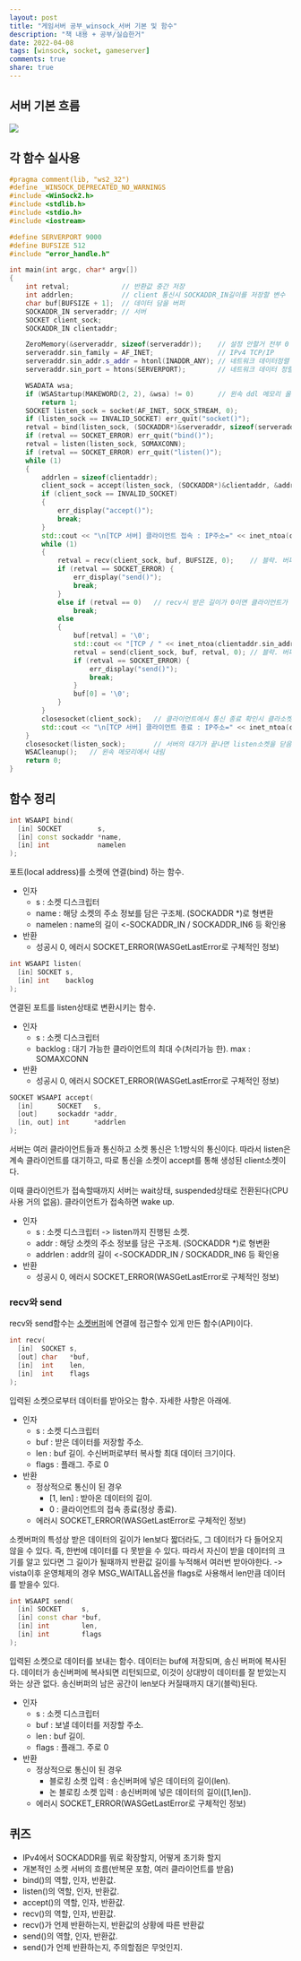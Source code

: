 ```yaml
---
layout: post
title: "게임서버 공부_winsock_서버 기본 및 함수"
description: "책 내용 + 공부/실습한거"
date: 2022-04-08
tags: [winsock, socket, gameserver]
comments: true
share: true
---
```

## 서버 기본 흐름
![](/images\network\socket_server.jpg)


## 각 함수 실사용
```cpp
#pragma comment(lib, "ws2_32")
#define _WINSOCK_DEPRECATED_NO_WARNINGS
#include <WinSock2.h>
#include <stdlib.h>
#include <stdio.h>
#include <iostream>

#define SERVERPORT 9000
#define BUFSIZE 512
#include "error_handle.h"

int main(int argc, char* argv[])
{
	int retval;             // 반환값 중간 저장
    int addrlen;            // client 통신시 SOCKADDR_IN길이를 저장할 변수
	char buf[BUFSIZE + 1];  // 데이터 담을 버퍼
	SOCKADDR_IN serveraddr; // 서버
    SOCKET client_sock;
	SOCKADDR_IN clientaddr;

	ZeroMemory(&serveraddr, sizeof(serveraddr));    // 설정 안할거 전부 0
	serveraddr.sin_family = AF_INET;                // IPv4 TCP/IP
	serveraddr.sin_addr.s_addr = htonl(INADDR_ANY); // 네트워크 데이터정렬 long
	serveraddr.sin_port = htons(SERVERPORT);        // 네트워크 데이터 정렬 short

	WSADATA wsa;
	if (WSAStartup(MAKEWORD(2, 2), &wsa) != 0)      // 윈속 ddl 메모리 올림
		return 1;
	SOCKET listen_sock = socket(AF_INET, SOCK_STREAM, 0);                   // listen소켓 생성
	if (listen_sock == INVALID_SOCKET) err_quit("socket()");    
	retval = bind(listen_sock, (SOCKADDR*)&serveraddr, sizeof(serveraddr)); // listen소켓 port에 바인딩
	if (retval == SOCKET_ERROR) err_quit("bind()");
	retval = listen(listen_sock, SOMAXCONN);                                // listen소켓의 port listen형태로 변환
	if (retval == SOCKET_ERROR) err_quit("listen()");
	while (1)
	{
		addrlen = sizeof(clientaddr);                                           // 이거 왜 여기다가?
		client_sock = accept(listen_sock, (SOCKADDR*)&clientaddr, &addrlen);    // 블락. 클라이언트와 통신 수락 후 기술자 반환
		if (client_sock == INVALID_SOCKET)
		{
			err_display("accept()");
			break;
		}
		std::cout << "\n[TCP 서버] 클라이언트 접속 : IP주소=" << inet_ntoa(clientaddr.sin_addr) << "포트번호=" << ntohs(clientaddr.sin_port) << std::endl;
		while (1)
		{
			retval = recv(client_sock, buf, BUFSIZE, 0);    // 블락. 버퍼에 길이 만큼 데이터 받음
			if (retval == SOCKET_ERROR) {
				err_display("send()");
				break;
			}
			else if (retval == 0)   // recv시 받은 길이가 0이면 클라이언트가 통신 끊은거임 -> 반복문 탈출
				break;
			else
			{
				buf[retval] = '\0';
				std::cout << "[TCP / " << inet_ntoa(clientaddr.sin_addr) << ":" << ntohs(clientaddr.sin_port) << "] " << buf << std::endl;
				retval = send(client_sock, buf, retval, 0); // 블락. 버퍼에 길이만큼의 데이터 보냄
				if (retval == SOCKET_ERROR) {
					err_display("send()");
					break;
				}
				buf[0] = '\0';
			}
		}
		closesocket(client_sock);   // 클라이언트에서 통신 종료 확인시 클라소켓 닫음
		std::cout << "\n[TCP 서버] 클라이언트 종료 : IP주소=" << inet_ntoa(clientaddr.sin_addr) << "포트번호=" << ntohs(clientaddr.sin_port) << std::endl;
	}
	closesocket(listen_sock);       // 서버의 대기가 끝나면 listen소켓을 닫음 
	WSACleanup();   // 윈속 메모리에서 내림
	return 0;
}
```
## 함수 정리
```cpp
int WSAAPI bind(
  [in] SOCKET         s,
  [in] const sockaddr *name,
  [in] int            namelen
);
```
포트(local address)를 소켓에 연결(bind) 하는 함수.
- 인자
	- s : 소켓 디스크립터
	- name : 해당 소켓의 주소 정보를 담은 구조체. (SOCKADDR *)로 형변환
	- namelen : name의 길이 <-SOCKADDR_IN / SOCKADDR_IN6 등 확인용
- 반환
	- 성공시 0, 에러시 SOCKET_ERROR(WASGetLastError로 구체적인 정보)

```cpp
int WSAAPI listen(
  [in] SOCKET s,
  [in] int    backlog
);
```
연결된 포트를 listen상태로 변환시키는 함수.
- 인자
	- s : 소켓 디스크립터
	- backlog : 대기 가능한 클라이언트의 최대 수(처리가능 한). max : SOMAXCONN
- 반환
	- 성공시 0, 에러시 SOCKET_ERROR(WASGetLastError로 구체적인 정보)

```cpp
SOCKET WSAAPI accept(
  [in]      SOCKET   s,
  [out]     sockaddr *addr,
  [in, out] int      *addrlen
);
```
서버는 여러 클라이언트들과 통신하고 소켓 통신은 1:1방식의 통신이다. 따라서 listen은 계속 클라이언트를 대기하고, 따로 통신을 소켓이 accept를 통해 생성된 client소켓이다.

이때 클라이언트가 접속할때까지 서버는 wait상태, suspended상태로 전환된다(CPU사용 거의 없음). 클라이언트가 접속하면 wake up.
- 인자
	- s : 소켓 디스크립터 -> listen까지 진행된 소켓.
	- addr : 해당 소켓의 주소 정보를 담은 구조체. (SOCKADDR *)로 형변환
	- addrlen : addr의 길이 <-SOCKADDR_IN / SOCKADDR_IN6 등 확인용
- 반환
	- 성공시 0, 에러시 SOCKET_ERROR(WASGetLastError로 구체적인 정보)

### recv와 send
recv와 send함수는 [소켓버퍼](https://cjwoov.tistory.com/30)에 연결에 접근할수 있게 만든 함수(API)이다. 

```cpp
int recv(
  [in]  SOCKET s,
  [out] char   *buf,
  [in]  int    len,
  [in]  int    flags
);
```
입력된 소켓으로부터 데이터를 받아오는 함수. 자세한 사항은 아래에.
- 인자
	- s : 소켓 디스크립터
	- buf : 받은 데이터를 저장할 주소.
	- len : buf 길이. 수신버퍼로부터 복사할 최대 데이터 크기이다.
	- flags : 플래그. 주로 0
- 반환
	- 정상적으로 통신이 된 경우
		- [1, len] : 받아온 데이터의 길이.
		- 0 : 클라이언트의 접속 종료(정상 종료).
	- 에러시 SOCKET_ERROR(WASGetLastError로 구체적인 정보)

소켓버퍼의 특성상 받은 데이터의 길이가 len보다 짧더라도, 그 데이터가 다 들어오지 않을 수 있다. 즉, 한번에 데이터를 다 못받을 수 있다. 따라서 자신이 받을 데이터의 크기를 알고 있다면 그 길이가 될때까지 반환값 길이를 누적해서 여러번 받아야한다. -> vista이후 운영체제의 경우 MSG_WAITALL옵션을 flags로 사용해서 len만큼 데이터를 받을수 있다.

```cpp
int WSAAPI send(
  [in] SOCKET     s,
  [in] const char *buf,
  [in] int        len,
  [in] int        flags
);
```
입력된 소켓으로 데이터를 보내는 함수. 데이터는 buf에 저장되며, 송신 버퍼에 복사된다. 데이터가 송신버퍼에 복사되면 리턴되므로, 이것이 상대방이 데이터를 잘 받았는지와는 상관 없다. 송신버퍼의 남은 공간이 len보다 커질때까지 대기(블럭)된다.
- 인자
	- s : 소켓 디스크립터
	- buf : 보낼 데이터를 저장할 주소.
	- len : buf 길이. 
	- flags : 플래그. 주로 0
- 반환
	- 정상적으로 통신이 된 경우
		- 블로킹 소켓 입력 : 송신버퍼에 넣은 데이터의 길이(len).
		- 논 블로킹 소켓 입력 : 송신버퍼에 넣은 데이터의 길이([1,len]).
	- 에러시 SOCKET_ERROR(WASGetLastError로 구체적인 정보)


## 퀴즈
- IPv4에서 SOCKADDR를 뭐로 확장할지, 어떻게 초기화 할지
- 개본적인 소켓 서버의 흐름(반복문 포함, 여러 클라이언트를 받음)
- bind()의 역할, 인자, 반환값.
- listen()의 역할, 인자, 반환값.
- accept()의 역할, 인자, 반환값.
- recv()의 역할, 인자, 반환값.
- recv()가 언제 반환하는지, 반환값의 상황에 따른 반환값
- send()의 역할, 인자, 반환값.
- send()가 언제 반환하는지, 주의할점은 무엇인지.